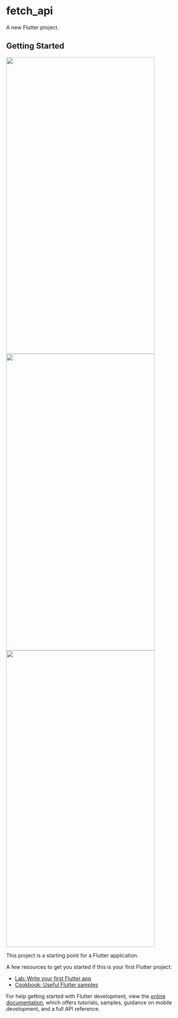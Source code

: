 # fetch_api

A new Flutter project.

## Getting Started

<img src="https://github.com/user-attachments/assets/90eefc47-46ce-4bd6-9bd5-c26e2abaf7e1" width = "400" height = "800">
<img src="https://github.com/user-attachments/assets/1033f95a-c1cf-4fa0-8bc9-45a5606fbb32" width = "400" height = "800">
<img src="https://github.com/user-attachments/assets/cf2f999d-2cfb-4778-b6d6-96ee792ecb83" width = "400" height = "800">






This project is a starting point for a Flutter application.

A few resources to get you started if this is your first Flutter project:

- [Lab: Write your first Flutter app](https://docs.flutter.dev/get-started/codelab)
- [Cookbook: Useful Flutter samples](https://docs.flutter.dev/cookbook)

For help getting started with Flutter development, view the
[online documentation](https://docs.flutter.dev/), which offers tutorials,
samples, guidance on mobile development, and a full API reference.
